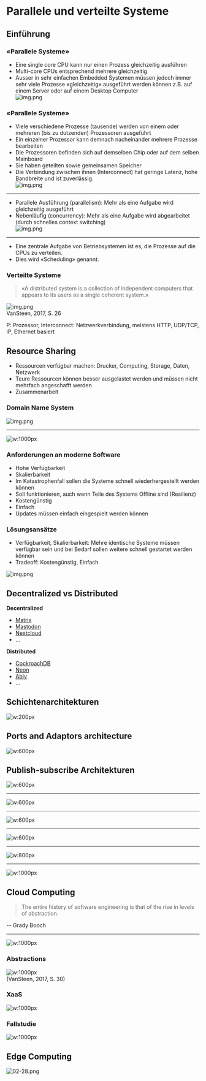 <!-- headingDivider: 4 -->
<style>
img {
  display: block;
  margin: 0 auto;
}
</style>


# Parallele und verteilte Systeme
## Einführung
### «Parallele Systeme»
- Eine single core CPU kann nur einen Prozess gleichzeitig ausführen
- Multi-core CPUs entsprechend mehrere gleichzeitig
- Ausser in sehr einfachen Embedded Systemen müssen jedoch immer sehr viele Prozesse «gleichzeitig» ausgeführt werden können z.B. auf einem Server oder auf einem Desktop Computer
![img.png](Images/htop.png)

### «Parallele Systeme»

- Viele verschiedene Prozesse (tausende) werden von einem oder mehreren (bis zu dutzenden) Prozessoren ausgeführt
- Ein einzelner Prozessor kann demnach nacheinander mehrere Prozesse bearbeiten
- Die Prozessoren befinden sich auf demselben Chip oder auf dem selben Mainboard
- Sie haben geteilten sowie gemeinsamen Speicher
- Die Verbindung zwischen ihnen (Interconnect) hat geringe Latenz, hohe Bandbreite und ist zuverlässig.
![img.png](Images/parallelSystems)

---

- Parallele Ausführung (parallelism): Mehr als eine Aufgabe wird gleichzeitig ausgeführt
- Nebenläufig (concurrency): Mehr als eine Aufgabe wird abgearbeitet (durch schnelles context switching)
![img.png](Images/concurrent_vs_parallel.png)

---

- Eine zentrale Aufgabe von Betriebsystemen ist es, die Prozesse auf die CPUs zu verteilen.
- Dies wird «Scheduling» genannt.

### Verteilte Systeme

> «A distributed system is a collection of independent computers that appears to its users as a single coherent system.»

![img.png](Images/DistributedSystem.png)
VanSteen, 2017, S. 26

P: Prozessor,
Interconnect: Netzwerkverbindung, meistens HTTP, UDP/TCP, IP, Ethernet basiert

## Resource Sharing
- Ressourcen verfügbar machen: Drucker, Computing, Storage, Daten, Netzwerk
- Teure Ressourcen können besser ausgelastet werden und müssen nicht mehrfach angeschafft werden
- Zusammenarbeit

### Domain Name System
![img.png](Images/DomainNameSystem)

---

![w:1000px](Images/when-the-cloud-leaves-the-datacenter-530836-1.jpg)

### Anforderungen an moderne Software

- Hohe Verfügbarkeit
- Skalierbarkeit
- Im Katastrophenfall sollen die Systeme schnell wiederhergestellt werden können
- Soll funktionieren, auch wenn Teile des Systems Offline sind (Resilienz)
- Kostengünstig
- Einfach
- Updates müssen einfach eingespielt werden können

### Lösungsansätze

- Verfügbarkeit, Skalierbarkeit: Mehre identische Systeme müssen verfügbar sein und bei Bedarf sollen weitere schnell gestartet werden können
- Tradeoff: Kostengünstig, Einfach

![img.png](Images/LoadBalancing.png)

## Decentralized vs Distributed

**Decentralized**
- [Matrix](https://element.io/features/decentralised-matrix-network)
- [Mastodon](https://joinmastodon.org/)
- [Nextcloud](https://nextcloud.com/de/)
- ...

**Distributed**
- [CockroachDB](https://www.cockroachlabs.com/product/)
- [Neon](https://neon.tech/)
- [Ably](https://ably.com/)
- ...


## Schichtenarchitekturen

![w:200px](Images/distributedSystems/02/02-01a.png)

## Ports and Adaptors architecture

![w:600px](Images/ports-and-adapters-architecture.svg)

## Publish-subscribe Architekturen

![w:600px](Images/distributedSystems/02/02-09.png)

---

![w:600px](Images/distributedSystems/02/02-10a.png)

---

![w:600px](Images/distributedSystems/02/02-10b.png)

---

![w:600px](Images/distributedSystems/02/02-12.png)

---

![w:800px](Images/distributedSystems/02/02-14b.png)

---

![w:1000px](Images/distributedSystems/02/02-17.png)

## Cloud Computing
> The entire history of software engineering is that of the rise in levels of abstraction.

-- Grady Booch

---

![w:1000px](Images/PizzaAsAService.png)

### Abstractions
![w:1000px](Images/Abstractions.png)
(VanSteen, 2017, S. 30)

### XaaS
![w:1000px](Images/XaaS.png)


### Fallstudie

![w:1000px](Images/CaseStudyDashboard.png)

## Edge Computing
![02-28.png](Images/distributedSystems/02/02-28.png)